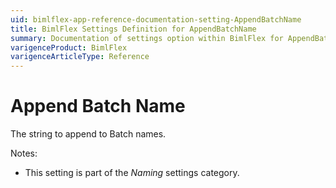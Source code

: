 ```yaml
---
uid: bimlflex-app-reference-documentation-setting-AppendBatchName
title: BimlFlex Settings Definition for AppendBatchName
summary: Documentation of settings option within BimlFlex for AppendBatchName
varigenceProduct: BimlFlex
varigenceArticleType: Reference
---
```


# Append Batch Name

The string to append to Batch names.

Notes:

* This setting is part of the *Naming* settings category.

